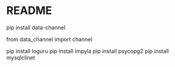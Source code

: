 # README

pip install data-channel

from data_channel import channel

pip install loguru
pip install impyla
pip install psycopg2
pip install mysqlclinet
